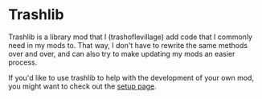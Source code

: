 # Trashlib
Trashlib is a library mod that I (trashoflevillage) add code that I commonly need in my mods to. That way, I don't have to rewrite the same methods over and over, and can also try to make updating my mods an easier process.

If you'd like to use trashlib to help with the development of your own mod, you might want to check out the [setup page](github.com/trashoflevillage/trashlib).
